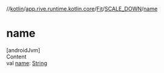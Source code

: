 //[kotlin](../../../../index.md)/[app.rive.runtime.kotlin.core](../../index.md)/[Fit](../index.md)/[SCALE_DOWN](index.md)/[name](name.md)



# name  
[androidJvm]  
Content  
val [name](name.md): [String](https://kotlinlang.org/api/latest/jvm/stdlib/kotlin/-string/index.html)  



